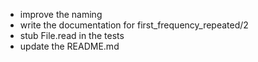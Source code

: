+ improve the naming
+ write the documentation for first_frequency_repeated/2
+ stub File.read in the tests
+ update the README.md
